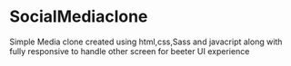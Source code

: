 # SocialMediaclone


Simple Media clone created using html,css,Sass and javacript 
along with fully responsive to handle other screen for beeter UI experience


